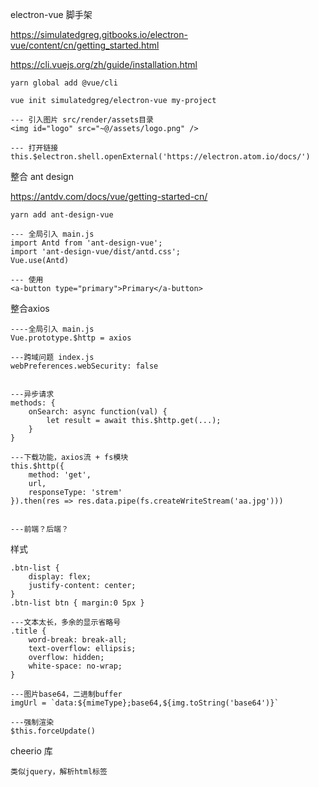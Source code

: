 electron-vue 脚手架

https://simulatedgreg.gitbooks.io/electron-vue/content/cn/getting_started.html

https://cli.vuejs.org/zh/guide/installation.html

```
yarn global add @vue/cli

vue init simulatedgreg/electron-vue my-project

--- 引入图片 src/render/assets目录
<img id="logo" src="~@/assets/logo.png" />

--- 打开链接
this.$electron.shell.openExternal('https://electron.atom.io/docs/')
```





整合 ant design

https://antdv.com/docs/vue/getting-started-cn/

```
yarn add ant-design-vue

--- 全局引入 main.js
import Antd from 'ant-design-vue';
import 'ant-design-vue/dist/antd.css';
Vue.use(Antd)

--- 使用
<a-button type="primary">Primary</a-button>
```



整合axios 

```
----全局引入 main.js
Vue.prototype.$http = axios

---跨域问题 index.js
webPreferences.webSecurity: false


---异步请求
methods: {
	onSearch: async function(val) {
		let result = await this.$http.get(...);
	}
}

---下载功能，axios流 + fs模块
this.$http({
	method: 'get',
	url,
	responseType: 'strem'
}).then(res => res.data.pipe(fs.createWriteStream('aa.jpg')))


---前端？后端？
```



样式

```
.btn-list {
	display: flex;
	justify-content: center;
}
.btn-list btn { margin:0 5px }

---文本太长，多余的显示省略号
.title {
	word-break: break-all;
	text-overflow: ellipsis;
	overflow: hidden;
	white-space: no-wrap;
}

---图片base64，二进制buffer
imgUrl = `data:${mimeType};base64,${img.toString('base64')}`

---强制渲染
$this.forceUpdate()
```



cheerio 库

```
类似jquery，解析html标签
```

